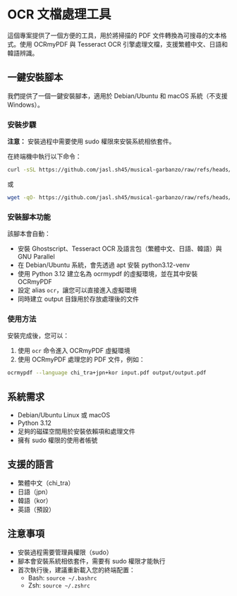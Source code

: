 # OCR 文檔處理工具

這個專案提供了一個方便的工具，用於將掃描的 PDF 文件轉換為可搜尋的文本格式。使用 OCRmyPDF 與 Tesseract OCR 引擎處理文檔，支援繁體中文、日語和韓語辨識。

## 一鍵安裝腳本

我們提供了一個一鍵安裝腳本，適用於 Debian/Ubuntu 和 macOS 系統（不支援 Windows）。

### 安裝步驟

**注意：** 安裝過程中需要使用 sudo 權限來安裝系統相依套件。

在終端機中執行以下命令：

```bash
curl -sSL https://github.com/jasl.sh45/musical-garbanzo/raw/refs/heads/main/install.sh | sudo bash
```

或

```bash
wget -qO- https://github.com/jasl.sh45/musical-garbanzo/raw/refs/heads/main/install.sh | sudo bash
```

### 安裝腳本功能

該腳本會自動：

- 安裝 Ghostscript、Tesseract OCR 及語言包（繁體中文、日語、韓語）與 GNU Parallel
- 在 Debian/Ubuntu 系統，會先透過 apt 安裝 python3.12-venv
- 使用 Python 3.12 建立名為 ocrmypdf 的虛擬環境，並在其中安裝 OCRmyPDF
- 設定 alias `ocr`，讓您可以直接進入虛擬環境
- 同時建立 output 目錄用於存放處理後的文件

### 使用方法

安裝完成後，您可以：

1. 使用 `ocr` 命令進入 OCRmyPDF 虛擬環境
2. 使用 OCRmyPDF 處理您的 PDF 文件，例如：

```bash
ocrmypdf --language chi_tra+jpn+kor input.pdf output/output.pdf
```

## 系統需求

- Debian/Ubuntu Linux 或 macOS
- Python 3.12
- 足夠的磁碟空間用於安裝依賴項和處理文件
- 擁有 sudo 權限的使用者帳號

## 支援的語言

- 繁體中文（chi_tra）
- 日語（jpn）
- 韓語（kor）
- 英語（預設）

## 注意事項

- 安裝過程需要管理員權限（sudo）
- 腳本會安裝系統相依套件，需要有 sudo 權限才能執行
- 首次執行後，建議重新載入您的終端配置：
  - Bash: `source ~/.bashrc`
  - Zsh: `source ~/.zshrc` 